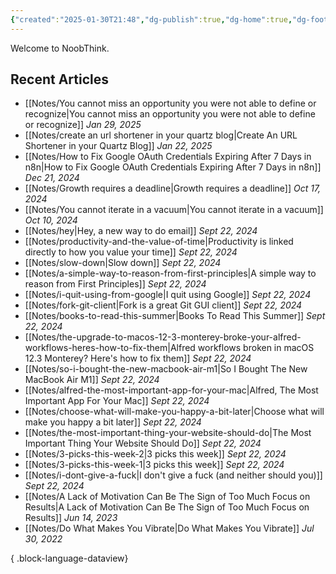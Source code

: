 ```yaml
---
{"created":"2025-01-30T21:48","dg-publish":true,"dg-home":true,"dg-footer":true,"tags":["page","gardenEntry"],"dg-footer-position":1,"permalink":"/notes/noob-think/","dgPassFrontmatter":true,"updated":"2025-04-18T16:11:01.864+02:00"}
---
```


Welcome to NoobThink. 

## Recent Articles
- [[Notes/You cannot miss an opportunity you were not able to define or recognize\|You cannot miss an opportunity you were not able to define or recognize]] *Jan 29, 2025*
- [[Notes/create an url shortener in your quartz blog\|Create An URL Shortener in your Quartz Blog]] *Jan 22, 2025*
- [[Notes/How to Fix Google OAuth Credentials Expiring After 7 Days in n8n\|How to Fix Google OAuth Credentials Expiring After 7 Days in n8n]] *Dec 21, 2024*
- [[Notes/Growth requires a deadline\|Growth requires a deadline]] *Oct 17, 2024*
- [[Notes/You cannot iterate in a vacuum\|You cannot iterate in a vacuum]] *Oct 10, 2024*
- [[Notes/hey\|Hey, a new way to do email]] *Sept 22, 2024*
- [[Notes/productivity-and-the-value-of-time\|Productivity is linked directly to how you value your time]] *Sept 22, 2024*
- [[Notes/slow-down\|Slow down]] *Sept 22, 2024*
- [[Notes/a-simple-way-to-reason-from-first-principles\|A simple way to reason from First Principles]] *Sept 22, 2024*
- [[Notes/i-quit-using-from-google\|I quit using Google]] *Sept 22, 2024*
- [[Notes/fork-git-client\|Fork is a great Git GUI client]] *Sept 22, 2024*
- [[Notes/books-to-read-this-summer\|Books To Read This Summer]] *Sept 22, 2024*
- [[Notes/the-upgrade-to-macos-12-3-monterey-broke-your-alfred-workflows-heres-how-to-fix-them\|Alfred workflows broken in macOS 12.3 Monterey? Here's how to fix them]] *Sept 22, 2024*
- [[Notes/so-i-bought-the-new-macbook-air-m1\|So I Bought The New MacBook Air M1]] *Sept 22, 2024*
- [[Notes/alfred-the-most-important-app-for-your-mac\|Alfred, The Most Important App For Your Mac]] *Sept 22, 2024*
- [[Notes/choose-what-will-make-you-happy-a-bit-later\|Choose what will make you happy a bit later]] *Sept 22, 2024*
- [[Notes/the-most-important-thing-your-website-should-do\|The Most Important Thing Your Website Should Do]] *Sept 22, 2024*
- [[Notes/3-picks-this-week-2\|3 picks this week]] *Sept 22, 2024*
- [[Notes/3-picks-this-week-1\|3 picks this week]] *Sept 22, 2024*
- [[Notes/i-dont-give-a-fuck\|I don't give a fuck (and neither should you)]] *Sept 22, 2024*
- [[Notes/A Lack of Motivation Can Be The Sign of Too Much Focus on Results\|A Lack of Motivation Can Be The Sign of Too Much Focus on Results]] *Jun 14, 2023*
- [[Notes/Do What Makes You Vibrate\|Do What Makes You Vibrate]] *Jul 30, 2022*

{ .block-language-dataview}
